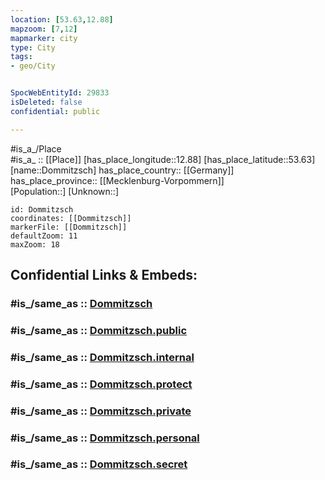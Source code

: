 ```yaml
---
location: [53.63,12.88] 
mapzoom: [7,12] 
mapmarker: city 
type: City
tags:
- geo/City


SpocWebEntityId: 29833
isDeleted: false
confidential: public

---
```

#is_a_/Place  
#is_a_ :: [[Place]] 
[has_place_longitude::12.88] 
[has_place_latitude::53.63] 
[name::Dommitzsch] 
has_place_country:: [[Germany]]  
has_place_province:: [[Mecklenburg-Vorpommern]]  
[Population::] 
[Unknown::] 


```leaflet
id: Dommitzsch
coordinates: [[Dommitzsch]] 
markerFile: [[Dommitzsch]] 
defaultZoom: 11 
maxZoom: 18
```


## Confidential Links & Embeds: 

### #is_/same_as :: [Dommitzsch](/_Standards/Earth/Continent/Europe/Europe~Central/Germany/Germany~East/Sachsen/counties~Sachsen/Nordsachsen/cities~Nordsachsen/Dommitzsch.md) 

### #is_/same_as :: [Dommitzsch.public](/_public/Earth/Continent/Europe/Europe~Central/Germany/Germany~East/Sachsen/counties~Sachsen/Nordsachsen/cities~Nordsachsen/Dommitzsch.public.md) 

### #is_/same_as :: [Dommitzsch.internal](/_internal/Earth/Continent/Europe/Europe~Central/Germany/Germany~East/Sachsen/counties~Sachsen/Nordsachsen/cities~Nordsachsen/Dommitzsch.internal.md) 

### #is_/same_as :: [Dommitzsch.protect](/_protect/Earth/Continent/Europe/Europe~Central/Germany/Germany~East/Sachsen/counties~Sachsen/Nordsachsen/cities~Nordsachsen/Dommitzsch.protect.md) 

### #is_/same_as :: [Dommitzsch.private](/_private/Earth/Continent/Europe/Europe~Central/Germany/Germany~East/Sachsen/counties~Sachsen/Nordsachsen/cities~Nordsachsen/Dommitzsch.private.md) 

### #is_/same_as :: [Dommitzsch.personal](/_personal/Earth/Continent/Europe/Europe~Central/Germany/Germany~East/Sachsen/counties~Sachsen/Nordsachsen/cities~Nordsachsen/Dommitzsch.personal.md) 

### #is_/same_as :: [Dommitzsch.secret](/_secret/Earth/Continent/Europe/Europe~Central/Germany/Germany~East/Sachsen/counties~Sachsen/Nordsachsen/cities~Nordsachsen/Dommitzsch.secret.md)

